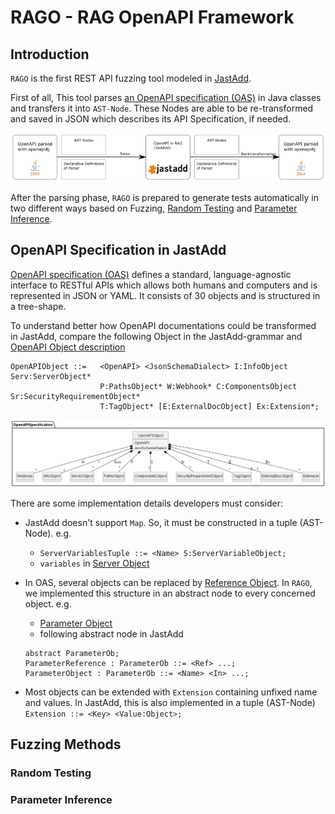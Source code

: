 # RAGO - RAG OpenAPI Framework

## Introduction

`RAGO` is the first REST API fuzzing tool modeled in [JastAdd](https://jastadd.cs.lth.se/).


First of all, This tool parses [an OpenAPI specification (OAS)](https://swagger.io/specification/) in Java classes and transfers it into `AST-Node`. These Nodes are able to be re-transformed and saved in JSON which describes its API Specification, if needed.

![](img/parser.png)


After the parsing phase, `RAGO` is prepared to generate tests automatically in two different ways based on Fuzzing, [Random Testing](#ragoRandTest) and [Parameter Inference](#ragoParamInf).

## OpenAPI Specification in JastAdd

[OpenAPI specification (OAS)](https://swagger.io/specification/) defines a standard, language-agnostic interface to RESTful APIs which allows both humans and computers and is represented in JSON or YAML. It consists of 30 objects and is structured in a tree-shape.


To understand better how OpenAPI documentations could be transformed in JastAdd, compare the following Object in the JastAdd-grammar and [OpenAPI Object description](https://github.com/OAI/OpenAPI-Specification/blob/main/versions/3.0.3.md#oasObject)
```
OpenAPIObject ::=   <OpenAPI> <JsonSchemaDialect> I:InfoObject Serv:ServerObject*
                    P:PathsObject* W:Webhook* C:ComponentsObject Sr:SecurityRequirementObject*
                    T:TagObject* [E:ExternalDocObject] Ex:Extension*;
```
![](img/openapi.png)


There are some implementation details developers must consider:

- JastAdd doesn't support `Map`. So, it must be constructed in a tuple (AST-Node). e.g.
  - `ServerVariablesTuple ::= <Name> S:ServerVariableObject;` 
  - `variables` in [Server Object](https://github.com/OAI/OpenAPI-Specification/blob/main/versions/3.0.3.md#serverObject)

- In OAS, several objects can be replaced by [Reference Object](https://github.com/OAI/OpenAPI-Specification/blob/main/versions/3.0.3.md#referenceObject). In `RAGO`, we implemented this structure in an abstract node to every concerned object. e.g. 
    - [Parameter Object](https://github.com/OAI/OpenAPI-Specification/blob/main/versions/3.0.3.md#parameterObject)
    - following abstract node in JastAdd

  ``` 
  abstract ParameterOb;
  ParameterReference : ParameterOb ::= <Ref> ...;
  ParameterObject : ParameterOb ::= <Name> <In> ...;
  ```

- Most objects can be extended with `Extension` containing unfixed name and values. In JastAdd, this is also implemented in a tuple (AST-Node) `Extension ::= <Key> <Value:Object>;`

## Fuzzing Methods

### <a name="ragoRandTest"></a>Random Testing

### <a name="ragoParamInf"></a>Parameter Inference